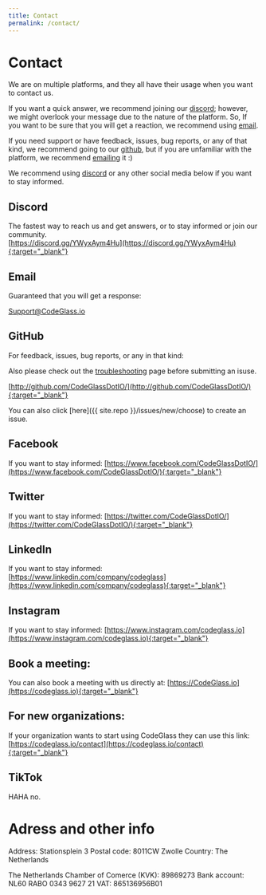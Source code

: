 ```yaml
---
title: Contact
permalink: /contact/
---
```


# Contact
We are on multiple platforms, and they all have their usage when you want to contact us.

If you want a quick answer, we recommend joining our [discord](#discord); however, we might overlook your message due to the nature of the platform.
So, If you want to be sure that you will get a reaction, we recommend using [email](#email).

If you need support or have feedback, issues, bug reports, or any of that kind, we recommend going to our [github](#github), but if you are unfamiliar with the platform, we recommend [emailing](#email) it :) 

We recommend using [discord](#discord) or any other social media below if you want to stay informed.

## Discord
The fastest way to reach us and get answers, or to stay informed or join our community.<br/>
[https://discord.gg/YWyxAym4Hu](https://discord.gg/YWyxAym4Hu){:target="_blank"}


## Email
Guaranteed that you will get a response: <br/>

[Support@CodeGlass.io](mailto:Support@CodeGlass.io)


## GitHub
For feedback, issues, bug reports, or any in that kind: <br/>

Also please check out the [troubleshooting](../_docs/Troubleshooting.md) page before submitting an isuse.

[http://github.com/CodeGlassDotIO/](http://github.com/CodeGlassDotIO/){:target="_blank"}

You can also click [here]({{ site.repo }}/issues/new/choose) to create an issue. 

## Facebook
If you want to stay informed:
[https://www.facebook.com/CodeGlassDotIO/](https://www.facebook.com/CodeGlassDotIO/){:target="_blank"}

## Twitter
If you want to stay informed:
[https://twitter.com/CodeGlassDotIO/](https://twitter.com/CodeGlassDotIO/){:target="_blank"}

## LinkedIn
If you want to stay informed:
[https://www.linkedin.com/company/codeglass](https://www.linkedin.com/company/codeglass){:target="_blank"}

## Instagram
If you want to stay informed:
[https://www.instagram.com/codeglass.io](https://www.instagram.com/codeglass.io){:target="_blank"}

## Book a meeting:
You can also book a meeting with us directly at:
[https://CodeGlass.io](https://codeglass.io){:target="_blank"}

## For new organizations:
If your organization wants to start using CodeGlass they can use this link:
[https://codeglass.io/contact](https://codeglass.io/contact){:target="_blank"}

## TikTok

HAHA no.

# Adress and other info
Address: Stationsplein 3
Postal code: 8011CW Zwolle
Country: The Netherlands

The Netherlands Chamber of Comerce (KVK): 89869273
Bank account: NL60 RABO 0343 9627 21
VAT: 865136956B01
